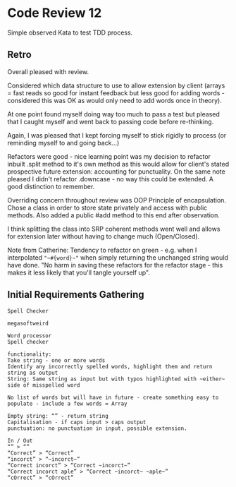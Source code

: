 # Code Review 12

Simple observed Kata to test TDD process.

## Retro

Overall pleased with review. 

Considered which data structure to use to allow extension by client (arrays = fast reads so good for instant feedback but less good for adding words - considered this was OK as would only need to add words once in theory).

At one point found myself doing way too much to pass a test but pleased that I caught myself and went back to passing code before re-thinking.

Again, I was pleased that I kept forcing myself to stick rigidly to process (or reminding myself to and going back...)

Refactors were good - nice learning point was my decision to refactor inbuilt .split method to it's own method as this would allow for client's stated prospective future extension: accounting for punctuality. On the same note pleased I didn't refactor .downcase - no way this could be extended. A good distinction to remember. 

Overriding concern throughout review was OOP Principle of encapsulation. Chose a class in order to store state privately and access with public methods. Also added a public #add method to this end after observation. 

I think splitting the class into SRP coherent methods went well and allows for extension later without having to change much (Open/Closed).

Note from Catherine: Tendency to refactor on green - e.g. when I interpolated ```"~#{word}~"``` when simply returning the unchanged string would have done. "No harm in saving these refactors for the refactor stage - this makes it less likely that you'll tangle yourself up". 


## Initial Requirements Gathering

```
Spell Checker 

megasoftweird

Word processor
Spell checker

functionality: 
Take string - one or more words 
Identify any incorrectly spelled words, highlight them and return string as output
String: Same string as input but with typos highlighted with ~either~ side of misspelled word

No list of words but will have in future - create something easy to populate - include a few words = Array  

Empty string: “” - return string
Capitalisation - if caps input > caps output
punctuation: no punctuation in input, possible extension. 

In / Out 
“” > “”
“Correct” > “Correct”
“incorct” > “~incorct~”
“Correct incorct” > “Correct ~incorct~”
“Correct incorct aple” > “Correct ~incorct~ ~aple~”
“cOrrect” > “cOrrect”
```
